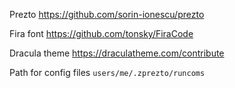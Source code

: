 Prezto https://github.com/sorin-ionescu/prezto

Fira font https://github.com/tonsky/FiraCode

Dracula theme https://draculatheme.com/contribute

Path for config files `users/me/.zprezto/runcoms`
